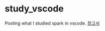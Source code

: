 # study_vscode
Posting what I studied spark in vscode.
 [참고서](https://books.google.co.kr/books/about/%EC%8B%A4%EB%AC%B4_%EC%98%88%EC%A0%9C%EB%A1%9C_%EB%B0%B0%EC%9A%B0%EB%8A%94_%EB%8D%B0%EC%9D%B4%ED%84%B0_%EA%B3%B5.html?id=puFUEAAAQBAJ&printsec=frontcover&source=kp_read_button&hl=ko&redir_esc=y#v=onepage&q&f=false)
